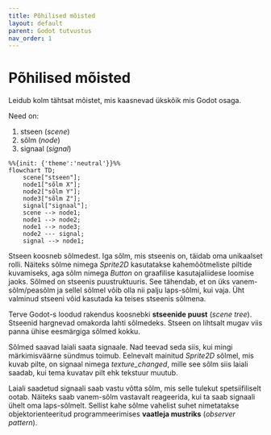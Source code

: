 ```yaml
---
title: Põhilised mõisted
layout: default
parent: Godot tutvustus
nav_order: 1
---
```


# Põhilised mõisted

Leidub kolm tähtsat mõistet, mis kaasnevad ükskõik mis Godot osaga.

Need on:

1. stseen (*scene*)
2. sõlm (*node*)
3. signaal (*signal*)

```mermaid
%%{init: {'theme':'neutral'}}%%
flowchart TD;
    scene["stseen"];
    node1["sõlm X"];
    node2["sõlm Y"];
    node3["sõlm Z"];
    signal["signaal"];
    scene --> node1;
    node1 --> node2;
    node1 --> node3;
    node2 --- signal;
    signal --> node1;
```

Stseen koosneb sõlmedest. Iga sõlm, mis stseenis on, täidab oma unikaalset rolli. Näiteks sõlme nimega *Sprite2D* kasutatakse kahemõõtmeliste piltide kuvamiseks, aga sõlm nimega *Button* on graafilise kasutajaliidese loomise jaoks. Sõlmed on stseenis puustruktuuris. See tähendab, et on üks vanem-sõlm/peasõlm ja sellel sõlmel võib olla nii palju laps-sõlmi, kui vaja. Üht valminud stseeni võid kasutada ka teises stseenis sõlmena.

Terve Godot-s loodud rakendus koosnebki **stseenide puust** (*scene tree*). Stseenid hargnevad omakorda lahti sõlmedeks. Stseen on lihtsalt mugav viis panna ühise eesmärgiga sõlmed kokku.

Sõlmed saavad laiali saata signaale. Nad teevad seda siis, kui mingi märkimisväärne sündmus toimub. Eelnevalt mainitud *Sprite2D* sõlmel, mis kuvab pilte, on signaal nimega *texture_changed*, mille see sõlm siis laiali saadab, kui tema kuvatav pilt ehk tekstuur muutub.

Laiali saadetud signaali saab vastu võtta sõlm, mis selle tulekut spetsiifiliselt ootab. Näiteks saab vanem-sõlm vastavalt reageerida, kui ta saab signaali ühelt oma laps-sõlmelt. Sellist kahe sõlme vahelist suhet nimetatakse objektorienteeritud programmeerimises **vaatleja mustriks** (*observer pattern*).
